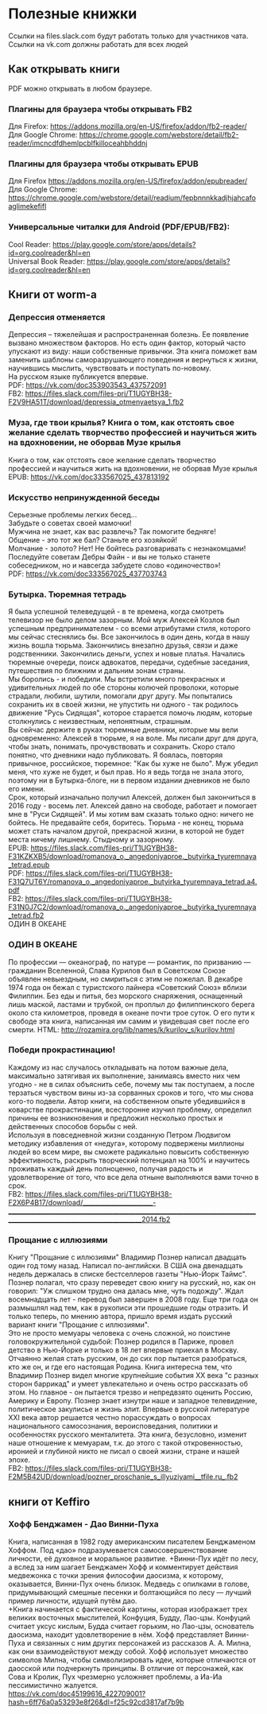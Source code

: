 # Полезные книжки
Ссылки на files.slack.com будут работать только для участников чата.
Ссылки на vk.com должны работать для всех людей

## Как открывать книги
PDF можно открывать в любом браузере.  

### Плагины для браузера чтобы открывать FB2
Для Firefox: https://addons.mozilla.org/en-US/firefox/addon/fb2-reader/  
Для Google Chrome: https://chrome.google.com/webstore/detail/fb2-reader/imcncdfdhemlpcblfkilloceahbhddnj

### Плагины для браузера чтобы открывать EPUB
Для Firefox https://addons.mozilla.org/en-US/firefox/addon/epubreader/  
Для Google Chrome: https://chrome.google.com/webstore/detail/readium/fepbnnnkkadjhjahcafoaglimekefifl

### Универсальные читалки для Android (PDF/EPUB/FB2):
Cool Reader: https://play.google.com/store/apps/details?id=org.coolreader&hl=en  
Universal Book Reader: https://play.google.com/store/apps/details?id=org.coolreader&hl=en

## Книги от worm-а
### Депрессия отменяется
Депрессия – тяжелейшая и распространенная болезнь. Ее появление вызвано множеством факторов. Но есть один фактор, который часто упускают из виду: наши собственные привычки. Эта книга поможет вам заменить шаблоны саморазрушающего поведения и вернуться к жизни, научившись мыслить, чувствовать и поступать по-новому.  
На русском языке публикуется впервые.  
PDF: https://vk.com/doc353903543_437572091  
FB2: https://files.slack.com/files-pri/T1UGYBH38-F2V9HA51T/download/depressia_otmenyaetsya_1.fb2

### Муза, где твои крылья? Книга о том, как отстоять свое желание сделать творчество профессией и научиться жить на вдохновении, не оборвав Музе крылья
Книга о том, как отстоять свое желание сделать творчество профессией и научиться жить на вдохновении, не оборвав Музе крылья  
EPUB: https://vk.com/doc333567025_437813192

### Искусство непринужденной беседы
Серьезные проблемы легких бесед...  
Забудьте о советах своей мамочки!  
Мужчина не знает, как вас развлечь? Так помогите бедняге!  
Общение - это тот же бал? Станьте его хозяйкой!  
Молчание - золото? Нет! Не бойтесь разговаривать с незнакомцами!  
Последуйте советам Дебры Файн - и вы не только станете собеседником, но и навсегда забудете слово «одиночество»!  
PDF: https://vk.com/doc333567025_437703743

### Бутырка. Тюремная тетрадь
Я была успешной телеведущей - в те времена, когда смотреть телевизор не было делом зазорным. Мой муж Алексей Козлов был успешным предпринимателем - со всеми атрибутами стиля, которого мы сейчас стеснялись бы. Все закончилось в один день, когда в нашу жизнь вошла тюрьма. Закончились внезапно друзья, связи и даже родственники. Закончились деньги, успех и новые платья.   Начались тюремные очереди, поиск адвокатов, передачи, судебные заседания, путешествия по ближним и дальним зонам страны.  
Мы боролись - и победили. Мы встретили много прекрасных и удивительных людей по обе стороны колючей проволоки, которые страдали, любили, шутили, помогали друг другу. Мы попытались сохранить их в своей жизни, не упустить ни одного - так родилось движение "Русь Сидящая", которое старается помочь людям, которые столкнулись с неизвестным, непонятным, страшным.  
Вы сейчас держите в руках тюремные дневники, которые мы вели одновременно: Алексей в тюрьме, я на воле. Мы писали друг для друга, чтобы знать, понимать, прочувствовать и сохранить. Скоро стало понятно, что дневники надо публиковать. Я боялась, повторяя привычное, российское, тюремное: "Как бы хуже не было". Муж убедил меня, что хуже не будет, и был прав. Но я ведь тогда не знала этого, поэтому ни в Бутырка-блоге, ни в первом издании дневников не было его имени.  
Срок, который изначально получил Алексей, должен был закончиться в 2016 году - восемь лет. Алексей давно на свободе, работает и помогает мне в "Руси Сидящей". И мы хотим вам сказать только одно: ничего не бойтесь. Не предавайте себя, боритесь. Тюрьма - не конец, тюрьма может стать началом другой, прекрасной жизни, в которой не будет места ничему лишнему. Стыдному и зазорному.  
EPUB: https://files.slack.com/files-pri/T1UGYBH38-F31KZKXB5/download/romanova_o._angedoniyaproe._butyirka_tyuremnaya_tetrad.epub  
PDF: https://files.slack.com/files-pri/T1UGYBH38-F31Q7UT6Y/romanova_o._angedoniyaproe._butyirka_tyuremnaya_tetrad.a4.pdf  
FB2: https://files.slack.com/files-pri/T1UGYBH38-F31N0J7C2/download/romanova_o._angedoniyaproe._butyirka_tyuremnaya_tetrad.fb2  
ОДИН В ОКЕАНЕ

### ОДИН В ОКЕАНЕ
По профессии — океанограф, по натуре — романтик, по призванию — гражданин Вселенной, Слава Курилов был в Советском Союзе объявлен невыездным, но смириться с этим не пожелал. В декабре 1974 года он бежал с туристского лайнера «Советский Союз» вблизи Филиппин. Без еды и питья, без морского снаряжения, оснащенный лишь маской, ластами и трубкой, он проплыл до филиппинского берега около ста километров, проведя в океане почти трое суток. О его пути к свободе эта книга, написанная им самим и увидевшая свет после его смерти. 
HTML: http://rozamira.org/lib/names/k/kurilov_s/kurilov.html

### Победи прокрастинацию!
Каждому из нас случалось откладывать на потом важные дела, максимально затягивая их выполнение, занимаясь вместо них чем угодно - не в силах объяснить себе, почему мы так поступаем, а после терзаться чувством вины из-за сорванных сроков и того, что мы снова кого-то подвели. Автор книги, на собственном опыте убедившийся в коварстве прокрастинации, всесторонне изучил проблему, определил причины ее возникновения и предложил несколько простых и действенных способов борьбы с ней.  
Используя в повседневной жизни созданную Петром Людвигом методику избавления от «недуга», которому подвержены миллионы людей во всем мире, вы сможете радикально повысить собственную эффективность, раскрыть творческий потенциал на 100% и научитесь проживать каждый день полноценно, получая радость и удовлетворение от того, что все дела отныне выполняются вами точно в срок.  
FB2: https://files.slack.com/files-pri/T1UGYBH38-F2X6P4B17/download/______________________-________________________________________________________________________________________________________________________2014.fb2

### Прощание с иллюзиями 
Книгу "Прощание с иллюзиями" Владимир Познер написал двадцать один год тому назад. Написал по-английски. В США она двенадцать недель держалась в списке бестселлеров газеты "Нью-Йорк Таймс". Познер полагал, что сразу переведет свою книгу на русский, но, как он говорил: "Уж слишком трудно она далась мне, чуть подожду". Ждал восемнадцать лет - перевод был завершен в 2008 году. Еще три года он размышлял над тем, как в рукописи эти прошедшие годы отразить. И только теперь, по мнению автора, пришло время издать русский вариант книги "Прощание с иллюзиями".  
Это не просто мемуары человека с очень сложной, но поистине головокружительной судьбой: Познер родился в Париже, провел детство в Нью-Йорке и только в 18 лет впервые приехал в Москву. Отчаянно желая стать русским, он до сих пор пытается разобраться, кто же он, и где его настоящая Родина. Книга интересна тем, что Владимир Познер видел многие крупнейшие события ХХ века "с разных сторон баррикад" и умеет увлекательно и очень остро рассказать об этом. Но главное - он пытается трезво и непредвзято оценить Россию, Америку и Европу. Познер знает изнутри наше и западное телевидение, политическое закулисье и жизнь элит. Впервые в русской литературе XXI века автор решается честно порассуждать о вопросах национального самосознания, вероисповедания, политики и особенностях русского менталитета. Эта книга, безусловно, изменит наше отношение к мемуарам, т.к. до этого с такой откровенностью, иронией и глубиной никто не писал о своей жизни, стране и нашей эпохе.  
FB2: https://files.slack.com/files-pri/T1UGYBH38-F2M5B42UD/download/pozner_proschanie_s_illyuziyami__tfile.ru_.fb2
## книги от Keffiro

### Хофф Бенджамен - Дао Винни-Пуха
Книга, написанная в 1982 году американским писателем Бенджаменом Хоффом. Под «дао» подразумевается самосовершенствование личности, её духовное и моральное развитие.
+Винни-Пух идёт по лесу, а вслед за ним шагает Бенджамен Хофф и комментирует действия медвежонка с точки зрения философии даосизма, к которому, оказывается, Винни-Пух очень близок. Медведь с опилками в голове, придумывающий смешные песенки и болтающийся по лесу — лучший пример личности, идущей путём дао.  
+Книга начинается с фактической картины, которая изображает трех великих восточных мыслителей, Конфуция, Будду, Лао-цзы. Конфуций считает уксус кислым, Будда считает горьким, но Лао-цзы, основатель даосизма, находит удовлетворение в нём. Хофф представляет Винни-Пуха и связанных с ним других персонажей из рассказов А. А. Милна, как они взаимодействуют между собой. Хофф использует множество символов Милна, чтобы символизировать идеи, которые отличаются от даосской или подчеркнуть принципы. В отличие от персонажей, как Сова и Кролик, Пух чрезмерно усложняет проблемы, а Иа-Иа пессимистично жалуется.  
https://vk.com/doc45199616_422709001?hash=6ff76a0a53293e8f26&dl=f25c92cd3817af7b9b

